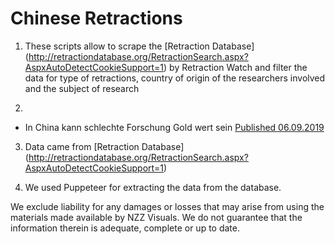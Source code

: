 # Chinese Retractions


1. These scripts allow to scrape the [Retraction Database] (http://retractiondatabase.org/RetractionSearch.aspx?AspxAutoDetectCookieSupport=1) by Retraction Watch and filter the data for type of retractions, country of origin of the researchers involved and the subject of research

2. 
  * In China kann schlechte Forschung Gold wert sein 
 [Published 06.09.2019](https://www.nzz.ch/chinesische-forschung-wieso-so-oft-gefaelscht-wird-ld.1484509)
  
3. Data came from [Retraction Database] (http://retractiondatabase.org/RetractionSearch.aspx?AspxAutoDetectCookieSupport=1)

4. We used Puppeteer for extracting the data from the database.


We exclude liability for any damages or losses that may arise from using the materials made available by NZZ Visuals. We do not guarantee that the information therein is adequate, complete or up to date.

